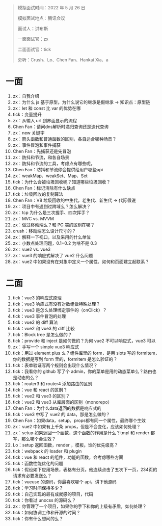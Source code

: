 > 模拟面试时间：2022 年 5 月 26 日
>
> 模拟面试地点：腾讯会议
>
> 面试人：洪布斯
>
> 一面面试官：zx
>
> 二面面试官：tick
>
> 旁听：Crush、Lo、Chen Fan、Hankai Xia、a

# 一面

1. zx：自我介绍
2. zx：为什么 js 基于原型，为什么说它的继承是假继承 -> 知识点：原型链
3. zx：let 和 const 比 var 的优势在哪
4. tick：变量提升
5. zx：从输入 url 到界面显示的流程
6. Chen Fan：请问dns解析时递归查询还是迭代查询
7. zx：new 关键字
8. zx：箭头函数和普通函数的区别，各自适合哪种场景？
9. zx：事件冒泡和事件捕获
10. Chen Fan：先捕获还是先冒泡
11. zx：防抖和节流，和各自场景
12. zx：防抖和节流的工具，考虑点有哪些呢，
13. Chen Fan：防抖和节流你会提供给用户哪些api
14. zx：weakMap、weakSet、Map、Set
15. tick：为什么会被垃圾回收呢？知道哪些垃圾回收？
16. Chen Fan：标记清除有什么缺点
17. tick：垃圾回收的复制算法
18. Chen Fan：V8 垃圾回收的中生代，老生代、新生代 -> 代际假说
19. zx：项目中有遇到过跨域么？怎么解决？
20. zx：tcp 为什么是三次握手、四次挥手？
21. zx：MVC vs. MVVM
22. zx：做过移动端么？和 PC 端的区别在哪？
23. crush：移动端怎么设计尺寸的？
24. zx：解释一下视口，以及采用的什么单位
25. zx：小数点处理问题，0.1+0.2 为啥不是 0.3
26. zx：vue2 vs. vue3
27. zx：vue3 的响应式解决了 vue2 什么问题
28. zx：vue2 中如果没有在对象中定义一个属性，如何和页面建立起联系？

# 二面

1. tick：vue3 的响应式原理
2. tick：vue3 响应式有没有对数组做特殊处理？
3. tick：vue3 是怎么处理绑定事件的（onClick）？
4. tick：vue3 事件冒泡的处理
5. tick：vue2 的 diff 算法
6. tick：vue2 和 vue3 的 diff 比较
7. tick：Block tree 是怎么做的？
8. tick：provide 和 inject 是如何做的？为何 vue2 不可以响应式，vue3 可以
9. zx：手写一个 simple vue3 响应式
10. tick：用过 element plus 么？组件库里的 form，是用 slots 写的 formItem，你的数据是写到 form 里的，formItem 是怎么验证的？
11. tick：表单验证写两个规则会出现什么情况？
12. tick：我看你的 github 写了个 admin，你的菜单是用的动态菜单么？路由也是动态的么？
13. tick：router3 和 router4 添加路由的区别
14. tick：vue 和 react 的区别？
15. tick：vue2 和 vue3 的区别？
16. tick：vue2 和 vue3 从库层面的区别（monorepo）
17. Chen Fan：为什么data返回的数据是响应式的
18. tick：vue3 中写了 vue2 的 data，那是怎么做的？
19. Chen Fan：如果data，setup，props都有同一个属性，最终哪个生效
20. zx：vue2 中如果有上千条 props，但是不会变化，应该如何处理？
21. zx：setup 如果返回一个函数，这个函数的作用是什么？tmpl 和 render 都写，那么哪个会生效？
22. Lo：setup 返回函数，render ，模板，谁的优先级高？
23. tick：webpack 的 loader 和 plugin
24. tick：vue 和 react 的组件，功能的函数，会考虑哪些方面
25. tick：函数性能优化的问题
26. tick：假设如下应用场景，表格有分页，他连续点击了五次下一页，234页的请求有必要发送么？
27. tick：vueuse 的源码，你最喜欢哪个 api，讲下他源码
28. tick：学习时间保持多少？
29. tick：自己实现的最有成就感的项目，代码
30. tick：你看过 unocss 的源码么？
31. zx：你管理了一个项目，如果你的手下和你的上级有矛盾，如何处理？
32. tick：如何协调工作和开源的时间？
33. tick：你有什么想问的么？